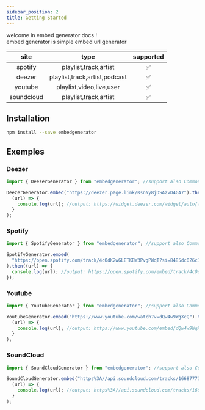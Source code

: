 ```yaml
---
sidebar_position: 2
title: Getting Started
---
```


welcome in embed generator docs !<br/>
embed generator is simple embed url generator

|    site    |             type              | supported |
| :--------: | :---------------------------: | :-------: |
|  spotify   |     playlist,track,artist     |    ✅     |
|   deezer   | playlist,track,artist,podcast |    ✅     |
|  youtube   |   playlist,video,live,user    |    ✅     |
| soundcloud |     playlist,track,artist     |    ✅     |

## Installation

```bash
npm install --save embedgenerator
```

## Exemples

### Deezer

```js
import { DeezerGenerator } from "embedgenerator"; //support also CommonJS syntax

DeezerGenerator.embed("https://deezer.page.link/KsnNy8jDSAzvD4GA7").then(
  (url) => {
    console.log(url); //output: https://widget.deezer.com/widget/auto/track/66677621?autoplay=false&radius=true&tracklist=true
  }
);
```

### Spotify

```js
import { SpotifyGenerator } from "embedgenerator"; //support also CommonJS syntax

SpotifyGenerator.embed(
  "https://open.spotify.com/track/4cOdK2wGLETKBW3PvgPWqT?si=8485dc026c1e4205"
).then((url) => {
  console.log(url); //output: https://open.spotify.com/embed/track/4cOdK2wGLETKBW3PvgPWqT?utm_source=oembed
});
```

### Youtube

```js
import { YoutubeGenerator } from "embedgenerator"; //support also CommonJS syntax

YoutubeGenerator.embed("https://www.youtube.com/watch?v=dQw4w9WgXcQ").then(
  (url) => {
    console.log(url); //output: https://www.youtube.com/embed/dQw4w9WgXcQ?autoplay=1
  }
);
```

### SoundCloud

```js
import { SoundCloudGenerator } from "embedgenerator"; //support also CommonJS syntax

SoundCloudGenerator.embed("https%3A//api.soundcloud.com/tracks/166877736").then(
  (url) => {
    console.log(url); //output: https%3A//api.soundcloud.com/tracks/166877736
  }
);
```
